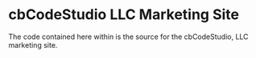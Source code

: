 # cbCodeStudio LLC Marketing Site

The code contained here within is the source for the cbCodeStudio, LLC marketing site.